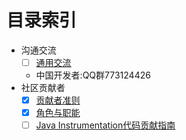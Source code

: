 
# 目录索引
- 沟通交流
    - [ ] [通用交流](https://github.com/open-telemetry/community#Communication)
    - 中国开发者:QQ群773124426
- 社区贡献者
    - [x] [贡献者准则](./CONTRIBUTING.md)
    - [x] [角色与职能](./membership.md)
    - [ ] [Java Instrumentation代码贡献指南](./opentelemetryJavaInstrumentation/Readme.md)
